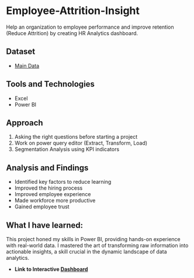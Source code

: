 # Employee-Attrition-Insight
Help an organization to employee performance and improve retention (Reduce Attrition) by creating HR Analytics dashboard.
## Dataset
-	<a href="https://github.com/Pravin12131/Employee-Attrition-Insight/blob/main/HR_Analytics.xlsx">Main Data</a>
## Tools and Technologies
-	Excel
-	Power BI
## Approach
1.	Asking the right questions before starting a project
2.	Work on power query editor (Extract, Transform, Load)
3.	Segmentation Analysis using KPI indicators
## Analysis and Findings
-	Identified key factors to reduce learning
-	Improved the hiring process
-	Improved employee experience 
-	Made workforce more productive
-	Gained employee trust

## What I have learned:
This project honed my skills in Power BI, providing hands-on experience with real-world data. I mastered the art of transforming raw information into actionable insights, a skill crucial in the dynamic landscape of data analytics.


-	**Link to Interactive <a href="https://github.com/Pravin12131/Employee-Attrition-Insight/blob/main/HR%20Analytics%20Dashboard.pbix">Dashboard</a>**
